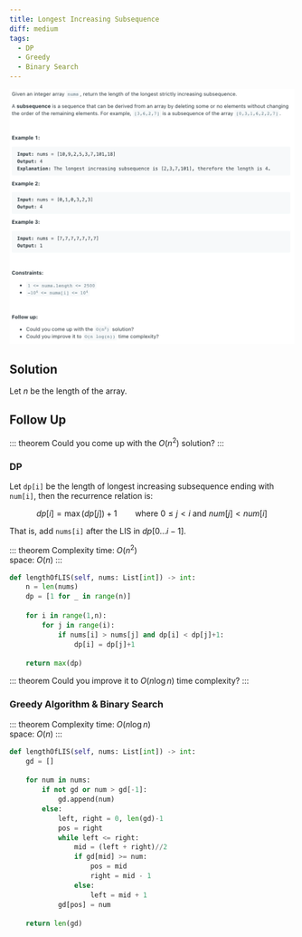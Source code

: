 ```yaml
---
title: Longest Increasing Subsequence
diff: medium
tags:
  - DP
  - Greedy
  - Binary Search
---
```


<img class="medium-zoom" src="/algo/longest-increasing-subsequence.png" alt="https://leetcode.com/problems/longest-increasing-subsequence">

## Solution

Let $n$ be the length of the array.

<!-- REDO: ### Brute Force -->

## Follow Up

::: theorem
Could you come up with the $O(n^2)$ solution?
:::

### DP

Let `dp[i]` be the length of longest increasing subsequence ending with `num[i]`, then the recurrence relation is:

$$dp[i] = \max(dp[j]) + 1 \qquad \text{where } 0 \leq j < i \text{ and } num[j]<num[i]$$

That is, add `nums[i]` after the LIS in $dp[0 \ldots i-1]$.

::: theorem Complexity
time: $O(n^2)$  
space: $O(n)$
:::

```py
def lengthOfLIS(self, nums: List[int]) -> int:
    n = len(nums)
    dp = [1 for _ in range(n)]

    for i in range(1,n):
        for j in range(i):
            if nums[i] > nums[j] and dp[i] < dp[j]+1:
                dp[i] = dp[j]+1

    return max(dp)
```

::: theorem
Could you improve it to $O(n \log n)$ time complexity?
:::

### Greedy Algorithm & Binary Search

::: theorem Complexity
time: $O(n \log n)$  
space: $O(n)$
:::

```py
def lengthOfLIS(self, nums: List[int]) -> int:
    gd = []

    for num in nums:
        if not gd or num > gd[-1]:
            gd.append(num)
        else:
            left, right = 0, len(gd)-1
            pos = right
            while left <= right:
                mid = (left + right)//2
                if gd[mid] >= num:
                    pos = mid
                    right = mid - 1
                else:
                    left = mid + 1
            gd[pos] = num

    return len(gd)
```

<!--
考虑一个简单的贪心，如果我们要使上升子序列尽可能的长，则我们需要让序列上升得尽可能慢，因此我们希望每次在上升子序列最后加上的那个数尽可能的小。

基于上面的贪心思路，我们维护一个数组 d[i]d[i] ，表示长度为 ii 的最长上升子序列的末尾元素的最小值，用 \textit{len}len 记录目前最长上升子序列的长度，起始时 lenlen 为 11，d[1] = \textit{nums}[0]d[1]=nums[0]。

同时我们可以注意到 d[i]d[i] 是关于 ii 单调递增的。因为如果 d[j] \geq d[i]d[j]≥d[i] 且 j < ij<i，我们考虑从长度为 ii 的最长上升子序列的末尾删除 i-ji−j 个元素，那么这个序列长度变为 jj ，且第 jj 个元素 xx（末尾元素）必然小于 d[i]d[i]，也就小于 d[j]d[j]。那么我们就找到了一个长度为 jj 的最长上升子序列，并且末尾元素比 d[j]d[j] 小，从而产生了矛盾。因此数组 dd 的单调性得证。

我们依次遍历数组 \textit{nums}nums 中的每个元素，并更新数组 dd 和 lenlen 的值。如果 \textit{nums}[i] > d[\textit{len}]nums[i]>d[len] 则更新 len = len + 1len=len+1，否则在 d[1 \ldots len]d[1…len]中找满足 d[i - 1] < \textit{nums}[j] < d[i]d[i−1]<nums[j]<d[i] 的下标 ii，并更新 d[i] = \textit{nums}[j]d[i]=nums[j]。

根据 dd 数组的单调性，我们可以使用二分查找寻找下标 ii，优化时间复杂度。

最后整个算法流程为：

设当前已求出的最长上升子序列的长度为 \textit{len}len（初始时为 11），从前往后遍历数组 \textit{nums}nums，在遍历到 \textit{nums}[i]nums[i] 时：

如果 \textit{nums}[i] > d[\textit{len}]nums[i]>d[len] ，则直接加入到 dd 数组末尾，并更新 \textit{len} = \textit{len} + 1len=len+1；

否则，在 dd 数组中二分查找，找到第一个比 \textit{nums}[i]nums[i] 小的数 d[k]d[k] ，并更新 d[k + 1] = \textit{nums}[i]d[k+1]=nums[i]。

---

无序列表最关键的一句在于： 数组 d[i]表示长度为 i 的最长上升子序列的末尾元素的最小值，即在数组 1,2,3,4,5,6 中长度为 3 的上升子序列可以为 1,2,3 也可以为 2,3,4 等等但是 d[3]=3，即子序列末尾元素最小为 3。

无序列表解释清了数组 d 的含义之后，我们接着需要证明数组 d 具有单调性，即证明 i<j 时，d[i]<d[j]，使用反证法，假设存在 k<j 时，d[k]>d[j]，但在长度为 j，末尾元素为 d[j]的子序列 A 中，将后 j-i 个元素减掉，可以得到一个长度为 i 的子序列 B，其末尾元素 t1 必然小于 d[j]（因为在子序列 A 中，t1 的位置上在 d[j]的后面），而我们假设数组 d 必须符合表示长度为 i 的最长上升子序列的末尾元素的最小值，此时长度为 i 的子序列的末尾元素 t1<d[j]<d[k]，即 t1<d[k]，所以 d[k]不是最小的，与题设相矛盾，因此可以证明其单调性

无序列表证明单调性有两个好处：1.可以使用二分法；2.数组 d 的长度即为最长子序列的长度； -->

